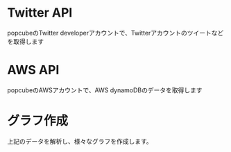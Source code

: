 # Twitter API
popcubeのTwitter developerアカウントで、Twitterアカウントのツイートなどを取得します

# AWS API
popcubeのAWSアカウントで、AWS dynamoDBのデータを取得します

# グラフ作成
上記のデータを解析し、様々なグラフを作成します。

